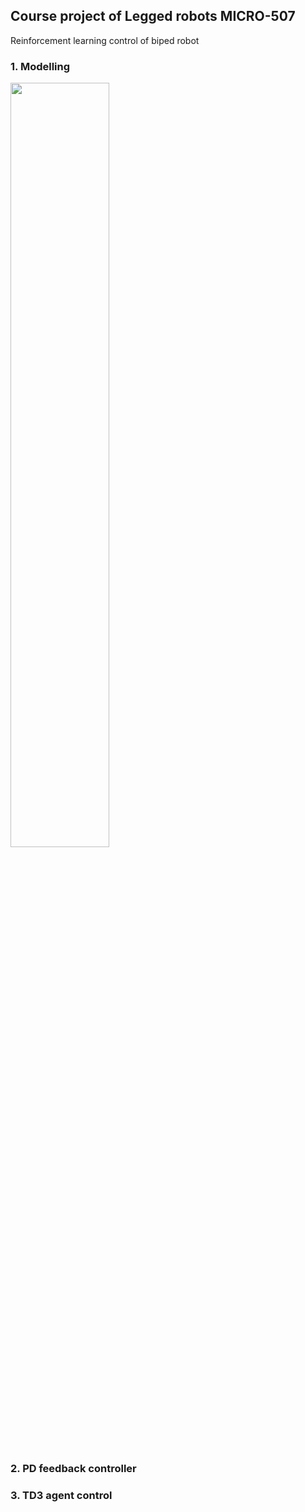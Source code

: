 ## Course project of Legged robots MICRO-507

Reinforcement learning control of biped robot 

### 1. Modelling

<img src="https://user-images.githubusercontent.com/58901415/160013564-1a41a63e-55ae-474a-aec0-fb17f315e1fd.png" width="56%" height="56%" />

### 2. PD feedback controller


### 3. TD3 agent control
